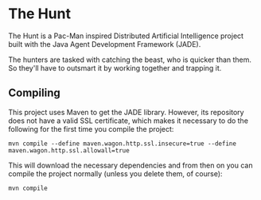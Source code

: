 # The Hunt
The Hunt is a Pac-Man inspired Distributed Artificial Intelligence project built with the Java Agent Development Framework (JADE).

The hunters are tasked with catching the beast, who is quicker than them. So they'll have to outsmart it by working together and trapping it.

## Compiling
This project uses Maven to get the JADE library. However, its repository does not have a valid SSL certificate, which makes it necessary to do the following for the first time you compile the project:

```
mvn compile --define maven.wagon.http.ssl.insecure=true --define maven.wagon.http.ssl.allowall=true
```

This will download the necessary dependencies and from then on you can compile the project normally (unless you delete them, of course):

```
mvn compile
```